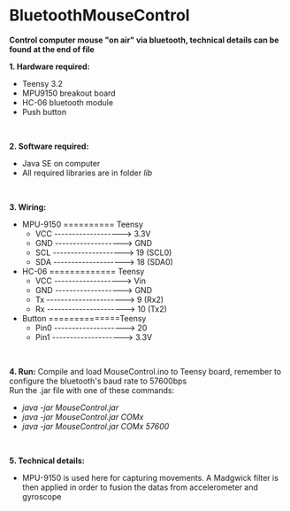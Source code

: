 # BluetoothMouseControl
**Control computer mouse "on air" via bluetooth, technical details can be found at the end of file** </br>

**1. Hardware required:**
  * Teensy 3.2
  * MPU9150 breakout board
  * HC-06 bluetooth module
  * Push button
  </br>

**2. Software required:**
  * Java SE on computer
  * All required libraries are in folder *lib*
  </br>

**3. Wiring:**
  * MPU-9150 ========== Teensy        
    * VCC -------------------> 3.3V   
    * GND -------------------> GND
    * SCL --------------------> 19 (SCL0)
    * SDA --------------------> 18 (SDA0)
  * HC-06 ============= Teensy
    * VCC -------------------> Vin   
    * GND -------------------> GND
    * Tx ----------------------> 9 (Rx2)
    * Rx ----------------------> 10 (Tx2)
  * Button ==============Teensy
    * Pin0 --------------------> 20
    * Pin1 --------------------> 3.3V
  </br>

**4. Run:**
  Compile and load MouseControl.ino to Teensy board, remember to configure the bluetooth's baud rate to 57600bps </br>
  Run the .jar file with one of these commands: </br>
  * *java -jar MouseControl.jar*
  * *java -jar MouseControl.jar COMx*
  * *java -jar MouseControl.jar COMx 57600*
  </br>

**5. Technical details:**
  * MPU-9150 is used here for capturing movements. A Madgwick filter is then applied in order to fusion the datas from accelerometer
  and gyroscope 



